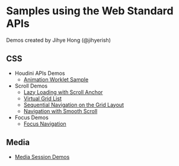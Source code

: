 # Samples using the Web Standard APIs

Demos created by Jihye Hong (@jihyerish)

## CSS
* Houdini APIs Demos
   * [Animation Worklet Sample](https://jihyerish.github.io/houdini-test/parallax-scrolling-compositor-worklet/)
* Scroll Demos
   * [Lazy Loading with Scroll Anchor](https://jihyerish.github.io/scroll-with-focus/lazyLoading.html)
   * [Virtual Grid List](https://jihyerish.github.io/virtual-grid-list/)
   * [Sequential Navigation on the Grid Layout](https://jihyerish.github.io/focus-grid/)
   * [Navigation with Smooth Scroll](https://jihyerish.github.io/scroll-with-focus/)
* Focus Demos
  * [Focus Navigation](https://jihyerish.github.io/all-about-focus/)

## Media
* [Media Session Demos](https://jihyerish.github.io/media-session-demo/mymediaplayer)
